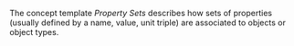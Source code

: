 The concept template _Property Sets_ describes how sets of properties (usually defined by a name, value, unit triple) are associated to objects or object types.
